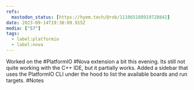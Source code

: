 ```yaml
---
refs:
  mastodon_status: [https://hyem.tech/@rob/111065188919728842]
date: 2023-09-14T19:38:09.915Z
media: ["57"]
tags:
  - label:platformio
  - label:nova
---
```


Worked on the #PlatformIO #Nova extension a bit this evening. Its still not quite working with the C++ IDE, but it partially works. Added a sidebar that uses the PlatformIO CLI under the hood to list the available boards and run targets. #Notes

